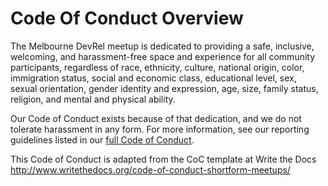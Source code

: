 # Code Of Conduct Overview

The Melbourne DevRel meetup is dedicated to providing a safe, inclusive, welcoming, and harassment-free space and experience for all community participants, regardless of race, ethnicity, culture, national origin, color, immigration status, social and economic class, educational level, sex, sexual orientation, gender identity and expression, age, size, family status, religion, and mental and physical ability.

Our Code of Conduct exists because of that dedication, and we do not tolerate harassment in any form. For more information, see our reporting guidelines listed in our [full Code of Conduct](./CoC.md).

This Code of Conduct is adapted from the CoC template at Write the Docs http://www.writethedocs.org/code-of-conduct-shortform-meetups/
